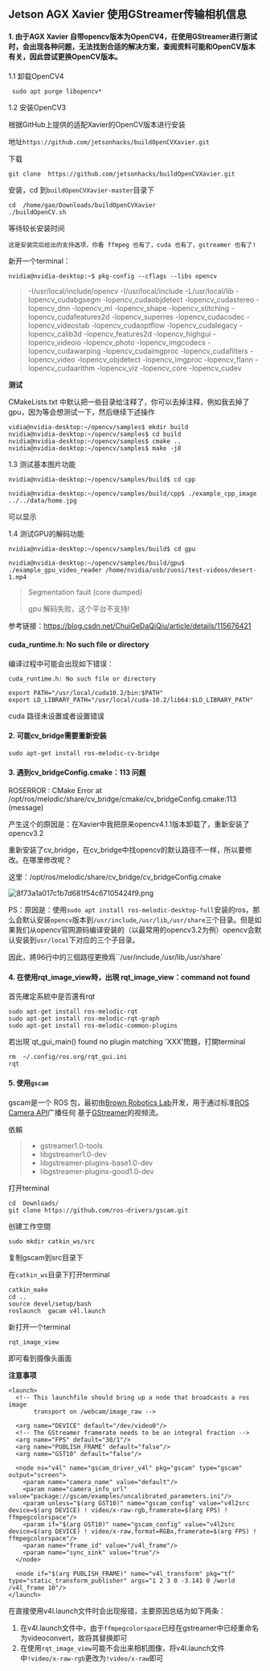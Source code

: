## Jetson AGX Xavier 使用GStreamer传输相机信息

#### 1. 由于AGX Xavier 自带opencv版本为OpenCV4，在使用GStreamer进行测试时，会出现各种问题，无法找到合适的解决方案，查阅资料可能和OpenCV版本有关，因此尝试更换OpenCV版本。

1.1 卸载OpenCV4

```
 sudo apt purge libopencv*
```

1.2 安装OpenCV3

根据GitHub上提供的适配Xavier的OpenCV版本进行安装

地址`https://github.com/jetsonhacks/buildOpenCVXavier.git`

下载

```
git clone  https://github.com/jetsonhacks/buildOpenCVXavier.git
```

安装，cd 到`buildOpenCVXavier-master`目录下

```
cd  /home/gao/Downloads/buildOpenCVXavier
./buildOpenCV.sh
```

等待较长安装时间

`这是安装完后给出的支持选项，你看 ffmpeg 也有了，cuda 也有了，gstreamer 也有了!`

新开一个terminal：

```
nvidia@nvidia-desktop:~$ pkg-config --cflags --libs opencv
```

>-I/usr/local/include/opencv -I/usr/local/include -L/usr/local/lib -lopencv_cudabgsegm -lopencv_cudaobjdetect -lopencv_cudastereo -lopencv_dnn -lopencv_ml -lopencv_shape -lopencv_stitching -lopencv_cudafeatures2d -lopencv_superres -lopencv_cudacodec -lopencv_videostab -lopencv_cudaoptflow -lopencv_cudalegacy -lopencv_calib3d -lopencv_features2d -lopencv_highgui -lopencv_videoio -lopencv_photo -lopencv_imgcodecs -lopencv_cudawarping -lopencv_cudaimgproc -lopencv_cudafilters -lopencv_video -lopencv_objdetect -lopencv_imgproc -lopencv_flann -lopencv_cudaarithm -lopencv_viz -lopencv_core -lopencv_cudev

**测试** 

CMakeLists.txt 中默认把一些目录给注释了，你可以去掉注释，例如我去掉了 gpu，因为等会想测试一下，然后继续下述操作

```
vidia@nvidia-desktop:~/opencv/samples$ mkdir build
nvidia@nvidia-desktop:~/opencv/samples$ cd build
nvidia@nvidia-desktop:~/opencv/samples$ cmake ..
nvidia@nvidia-desktop:~/opencv/samples$ make -j8
```

1.3 测试基本图片功能

```
nvidia@nvidia-desktop:~/opencv/samples/build$ cd cpp

nvidia@nvidia-desktop:~/opencv/samples/build/cpp$ ./example_cpp_image ../../data/home.jpg
```

可以显示

1.4 测试GPU的解码功能

```
nvidia@nvidia-desktop:~/opencv/samples/build$ cd gpu

nvidia@nvidia-desktop:~/opencv/samples/build/gpu$ ./example_gpu_video_reader /home/nvidia/usb/zuosi/test-videos/desert-1.mp4
```

>Segmentation fault (core dumped)
>
>gpu 解码失败，这个平台不支持!

参考链接：https://blog.csdn.net/ChuiGeDaQiQiu/article/details/115676421

#### cuda_runtime.h: No such file or directory

编译过程中可能会出现如下错误：

`cuda_runtime.h: No such file or directory`

```
export PATH="/usr/local/cuda10.2/bin:$PATH"
export LD_LIBRARY_PATH="/usr/local/cuda-10.2/lib64:$LD_LIBRARY_PATH"
```



cuda 路径未设置或者设置错误

#### 2. 可能cv_bridge需要重新安装

```
sudo apt-get install ros-melodic-cv-bridge
```



#### 3. 遇到cv_bridgeConfig.cmake：113 问题

ROSERROR : CMake Error at /opt/ros/melodic/share/cv_bridge/cmake/cv_bridgeConfig.cmake:113 (message)

产生这个的原因是：在Xavier中我把原来opencv4.1.1版本卸载了，重新安装了opencv3.2

重新安装了cv_bridge，在cv_bridge中找opencv的默认路径不一样，所以要修改。在哪里修改呢？

这里：/opt/ros/melodic/share/cv_bridge/cv_bridgeConfig.cmake

![8f73a1a017c1b7d681f54c67105424f9.png](/home/gao/Documents/Markdown/assets/8f73a1a017c1b7d681f54c67105424f9.png)

PS：原因是：使用`sudo apt install ros-melodic-desktop-full`安装的ros，那么会默认安装`opencv`版本到`/usr/include`,`/usr/lib`,`/usr/share`三个目录。但是如果我们从opencv官网源码编译安装的（以最常用的opencv3.2为例）opencv会默认安装到`usr/local`下对应的三个子目录。

因此，將96行中的三個路徑更換爲``/usr/include,/usr/lib,/usr/share`

#### 4. 在使用rqt_image_view時，出現 rqt_image_view：command not found

首先確定系統中是否還有rqt

```
sudo apt-get install ros-melodic-rqt
sudo apt-get install ros-melodic-rqt-graph
sudo apt-get install ros-melodic-common-plugins
```

若出現`qt_gui_main() found no plugin matching 'XXX'問題，打開terminal

```
rm  ~/.config/ros.org/rqt_gui.ini
rqt
```

#### 5. 使用`gscam`

gscam是一个 ROS 包，最初由[Brown Robotics Lab](http://robotics.cs.brown.edu/)开发，用于通过标准[ROS Camera API](http://ros.org/wiki/camera_drivers)广播任何 基于[GStreamer](http://gstreamer.freedesktop.org/)的视频流。

依賴

>- gstreamer1.0-tools
>- libgstreamer1.0-dev
>- libgstreamer-plugins-base1.0-dev
>- libgstreamer-plugins-good1.0-dev

打开terminal

```
cd  Downloads/
git clone https://github.com/ros-drivers/gscam.git
```

创建工作空間

```
sudo mkdir catkin_ws/src
```

复制gscam到src目录下

在`catkin_ws`目录下打开terminal

```
catkin_make
cd ..
source devel/setup/bash
roslaunch  gacam v4l.launch
```

新打开一个terminal

```
rqt_image_view
```

即可看到摄像头画面

**注意事项**

```
<launch>
  <!-- This launchfile should bring up a node that broadcasts a ros image
       transport on /webcam/image_raw -->

  <arg name="DEVICE" default="/dev/video0"/>
  <!-- The GStreamer framerate needs to be an integral fraction -->
  <arg name="FPS" default="30/1"/>
  <arg name="PUBLISH_FRAME" default="false"/>
  <arg name="GST10" default="false"/>

  <node ns="v4l" name="gscam_driver_v4l" pkg="gscam" type="gscam" output="screen">
    <param name="camera_name" value="default"/>
    <param name="camera_info_url" value="package://gscam/examples/uncalibrated_parameters.ini"/>
    <param unless="$(arg GST10)" name="gscam_config" value="v4l2src device=$(arg DEVICE) ! video/x-raw-rgb,framerate=$(arg FPS) ! ffmpegcolorspace"/>
    <param if="$(arg GST10)" name="gscam_config" value="v4l2src device=$(arg DEVICE) ! video/x-raw,format=RGBx,framerate=$(arg FPS) ! ffmpegcolorspace"/>
    <param name="frame_id" value="/v4l_frame"/>
    <param name="sync_sink" value="true"/>
  </node>

  <node if="$(arg PUBLISH_FRAME)" name="v4l_transform" pkg="tf" type="static_transform_publisher" args="1 2 3 0 -3.141 0 /world /v4l_frame 10"/>
</launch>
```

在直接使用v4l.launch文件时会出现报错，主要原因总结为如下两条：

1. 在v4l.launch文件中，由于`ffmpegcolorspace`已经在gstreamer中已经重命名为videoconvert，故将其替换即可
2. 在使用`rqt_image_view`可能不会出来相机图像，将v4l.launch文件中`!video/x-raw-rgb`更改为`!video/x-raw`即可